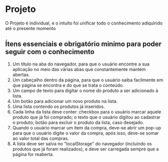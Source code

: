 <h1>Projeto</h1>

<p>O Projeto é individual, e o intuito foi unificar todo o conhecimento adiquirido até o presente momento</p>

<h2>Ítens essenciais e obrigatório minimo para poder seguir com o conhecimento</h2>

<ol>
<li> Um título na aba do navegador, para que o usuário encontre a sua aplicação no meio
das várias abas que constantemente mantém abertas.</li>
<li> Um cabeçalho dentro da página, para que o usuário saiba facilmente em que página se
encontra e do que se trata o conteúdo.</li>
<li> Um campo de texto para digitar o nome do produto a ser adicionado à lista.</li>
<li> Um botão para adicionar um novo produto na lista.</li>
<li> Uma lista contendo os produtos já inseridos.</li>
<li> Cada linha da lista deve conter: checkbox para o usuário marcar aquele produto que já
foi comprado; o texto que o usuário digitou ao cadastrar o produto; botão para excluir
o produto da lista, caso desejado.</li>
<li> Quando o usuário marcar um item da compra, deve-se abrir um pop-up para que o
usuário digite o valor da compra, após isso, deve-se somar ao valor total das compras.</li>
<li> A lista deve ser salva no "localStorage" do navegador (incluindo os produtos que já
foram realizados), e deve ser carregada sempre que a página for reaberta.</li>
</ol>

